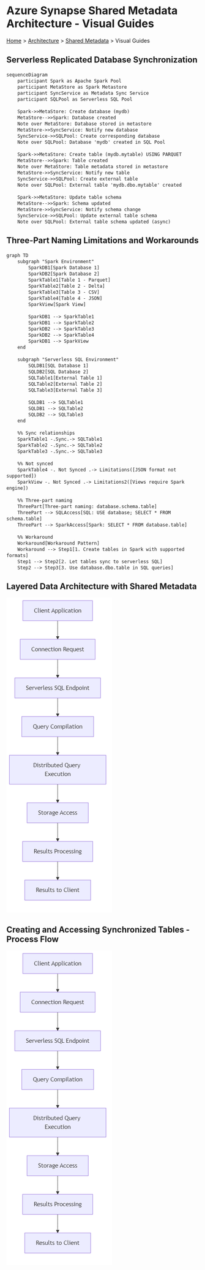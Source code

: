 # Azure Synapse Shared Metadata Architecture - Visual Guides

[Home](/README.md) > [Architecture](../README.md) > [Shared Metadata](README.md) > Visual Guides

## Serverless Replicated Database Synchronization

```mermaid
sequenceDiagram
    participant Spark as Apache Spark Pool
    participant MetaStore as Spark Metastore
    participant SyncService as Metadata Sync Service
    participant SQLPool as Serverless SQL Pool
    
    Spark->>MetaStore: Create database (mydb)
    MetaStore-->>Spark: Database created
    Note over MetaStore: Database stored in metastore
    MetaStore->>SyncService: Notify new database
    SyncService->>SQLPool: Create corresponding database
    Note over SQLPool: Database 'mydb' created in SQL Pool
    
    Spark->>MetaStore: Create table (mydb.mytable) USING PARQUET
    MetaStore-->>Spark: Table created
    Note over MetaStore: Table metadata stored in metastore
    MetaStore->>SyncService: Notify new table
    SyncService->>SQLPool: Create external table
    Note over SQLPool: External table 'mydb.dbo.mytable' created
    
    Spark->>MetaStore: Update table schema
    MetaStore-->>Spark: Schema updated
    MetaStore->>SyncService: Notify schema change
    SyncService->>SQLPool: Update external table schema
    Note over SQLPool: External table schema updated (async)
```

## Three-Part Naming Limitations and Workarounds

```mermaid
graph TD
    subgraph "Spark Environment"
        SparkDB1[Spark Database 1]
        SparkDB2[Spark Database 2]
        SparkTable1[Table 1 - Parquet]
        SparkTable2[Table 2 - Delta]
        SparkTable3[Table 3 - CSV]
        SparkTable4[Table 4 - JSON]
        SparkView[Spark View]
        
        SparkDB1 --> SparkTable1
        SparkDB1 --> SparkTable2
        SparkDB2 --> SparkTable3
        SparkDB2 --> SparkTable4
        SparkDB1 --> SparkView
    end
    
    subgraph "Serverless SQL Environment"
        SQLDB1[SQL Database 1]
        SQLDB2[SQL Database 2]
        SQLTable1[External Table 1]
        SQLTable2[External Table 2]
        SQLTable3[External Table 3]
        
        SQLDB1 --> SQLTable1
        SQLDB1 --> SQLTable2
        SQLDB2 --> SQLTable3
    end
    
    %% Sync relationships
    SparkTable1 -.Sync.-> SQLTable1
    SparkTable2 -.Sync.-> SQLTable2
    SparkTable3 -.Sync.-> SQLTable3
    
    %% Not synced
    SparkTable4 -. Not Synced .-> Limitations([JSON format not supported])
    SparkView -. Not Synced .-> Limitations2([Views require Spark engine])
    
    %% Three-part naming
    ThreePart[Three-part naming: database.schema.table]
    ThreePart --> SQLAccess[SQL: USE database; SELECT * FROM schema.table]
    ThreePart --> SparkAccess[Spark: SELECT * FROM database.table]
    
    %% Workaround
    Workaround[Workaround Pattern]
    Workaround --> Step1[1. Create tables in Spark with supported formats]
    Step1 --> Step2[2. Let tables sync to serverless SQL]
    Step2 --> Step3[3. Use database.dbo.table in SQL queries]
```

## Layered Data Architecture with Shared Metadata

![Serverless SQL Query Flow](../../images/diagrams/serverless-sql-query-flow.png)


## Creating and Accessing Synchronized Tables - Process Flow

![Serverless SQL Query Flow](../../images/diagrams/serverless-sql-query-flow.png)

